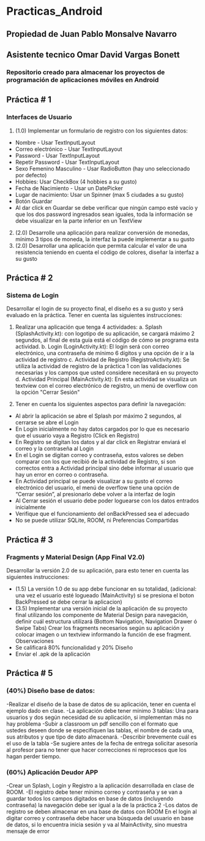 # Practicas_Android
## Propiedad de Juan Pablo Monsalve Navarro
## Asistente tecnico Omar David Vargas Bonett
### Repositorio creado para almacenar los proyectos de programación de aplicaciones móviles en Android

## Práctica # 1
### Interfaces de Usuario
1. (1.0) Implementar un formulario de registro con los siguientes datos:
- Nombre - Usar TextInputLayout
- Correo electrónico - Usar TextInputLayout
- Password - Usar TextInputLayout
- Repetir Password - Usar TextInputLayout
- Sexo Femenino Masculino - Usar RadioButton (hay uno seleccionado por defecto)
- Hobbies: Usar CheckBox (4 hobbies a su gusto)
- Fecha de Nacimiento - Usar un DatePicker
- Lugar de nacimiento: Usar un Spinner (max 5 ciudades a su gusto)
- Botón Guardar
- Al dar click en Guardar se debe verificar que ningún campo esté vacío y que los dos password ingresados sean iguales, toda la información se debe visualizar en la parte inferior en un TextView
2. (2.0) Desarrolle una aplicación para realizar conversión de monedas, mínimo 3 tipos de moneda, la interfaz la puede implementar a su gusto
3. (2.0) Desarrollar una aplicación que permita calcular el valor de una resistencia teniendo en cuenta el código de colores, diseñar la interfaz a su gusto

## Práctica # 2
### Sistema de Login
Desarrollar el login de su proyecto final, el diseño es a su gusto y será evaluado en la
práctica. Tener en cuenta las siguientes instrucciones:
1. Realizar una aplicación que tenga 4 actividades:
a. Splash (SplashActivity.kt): con logotipo de su aplicación, se cargará máximo 2 segundos, al final de esta guía está el código de cómo se programa esta actividad.
b. Login (LoginActivity.kt): El login será con correo electrónico, una contraseña de mínimo 6 dígitos y una opción de ir a la actividad de registro
c. Actividad de Registro (RegistroActivity.kt): Se utiliza la actividad de registro de la práctica 1 con las validaciones necesarias y los campos que usted considere necesitará en su proyecto
d. Actividad Principal (MainActivity.kt): En esta actividad se visualiza un textview con el correo electrónico de registro, un menú de overflow con la opción "Cerrar Sesión"

2. Tener en cuenta los siguientes aspectos para definir la navegación:
- Al abrir la aplicación se abre el Splash por máximo 2 segundos, al cerrarse se abre el Login
- En Login inicialmente no hay datos cargados por lo que es necesario que el usuario vaya a Registro (Click en Registro)
- En Registro se digitan los datos y al dar click en Registrar enviará el correo y la contraseña al Login
- En el Login se digitan correo y contraseña, estos valores se deben comparar con los que recibió de la actividad de Registro, si son correctos entra a  Actividad principal sino debe informar al usuario que hay un error en correo o contraseña.
- En Actividad principal se puede visualizar a su gusto el correo electrónico del usuario, el menú de overflow tiene una opción de “Cerrar sesión”, al presionarlo debe volver a la interfaz de login
- Al Cerrar sesión el usuario debe poder loguearse con los datos entrados inicialmente
- Verifique que el funcionamiento del onBackPressed sea el adecuado
- No se puede utilizar SQLite, ROOM, ni Preferencias Compartidas

## Práctica # 3
### Fragments y Material Design (App Final V2.0)
Desarrollar la versión 2.0 de su aplicación, para esto tener en cuenta las siguientes
instrucciones:
- (1.5) La versión 1.0 de su app debe funcionar en su totalidad, (adicional: una vez
el usuario esté logueado (MainActivity) si se presiona el boton BackPressed se
debe cerrar la aplicacion)
- (3.5) Implementar una versión inicial de la aplicación de su proyecto final
utilizando los componente de Material Design para navegación, definir cuál
estructura utilizará (Bottom Navigation, Navigation Drawer ó Swipe Tabs)
Crear los fragments necesarios según su aplicación y colocar imagen o un
textview informando la función de ese fragment.
Observaciones
- Se calificará 80% funcionalidad y 20% Diseño
- Enviar el .apk de la aplicación

## Práctica # 5

### (40%) Diseño base de datos:

-Realizar el diseño de la base de datos de su aplicación, tener en cuenta el ejemplo dado en clase. 
-La aplicación debe tener mínimo 3 tablas: Una para usuarios y dos según necesidad de su aplicación, si implementan más no hay problema
-Subir a classroom un pdf sencillo con el formato que ustedes deseen donde se especifiquen las tablas, el nombre de cada una, sus atributos y que tipo de dato almacenará.
-Describir brevemente cuál es el uso de la tabla
-Se sugiere antes de la fecha de entrega solicitar asesoría al profesor para no tener que hacer correcciones ni reprocesos que los hagan perder tiempo.

### (60%) Aplicación Deudor APP

-Crear un Splash, Login y Registro a la aplicación desarrollada en clase de ROOM.
-El registro debe tener mínimo correo y contraseña y se van a guardar todos los campos digitados en base de datos (incluyendo contraseña) la navegación debe ser igual a la de la práctica 2
-Los datos de registro se deben almacenar en una base de datos con ROOM
En el login al digitar correo y contraseña debe hacer una búsqueda del usuario en base de datos, si lo encuentra inicia sesión y va al MainActivity, sino muestra mensaje de error


